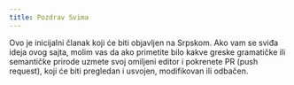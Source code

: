 ```yaml
---
title: Pozdrav Svima
---
```


Ovo je inicijalni članak koji će biti objavljen na Srpskom. Ako vam se sviđa ideja ovog sajta, molim vas da ako primetite bilo kakve greske gramatičke ili semantičke prirode uzmete svoj omiljeni editor i pokrenete PR (push request), koji će biti pregledan i usvojen, modifikovan ili odbačen.